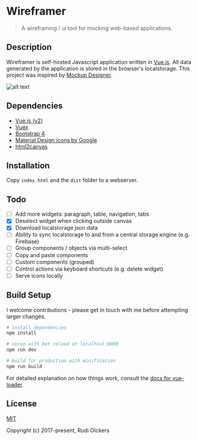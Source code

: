 # Wireframer

> A wireframing / ui tool for mocking web-based applications.


## Description

Wireframer is self-hosted Javascript application written in [Vue.js](https://vuejs.org/). All data generated by the application is stored in the browser's localstorage. This project was inspired by [Mockup Designer](https://github.com/fatiherikli/mockup-designer).

![alt text](https://github.com/devimust/wireframer/raw/master/screenshots/screenshot1.png "Screenshot 1")


## Dependencies

- [Vue.js (v2)](https://vuejs.org/)
- [Vuex](https://vuex.vuejs.org/en/intro.html)
- [Bootstrap 4](https://getbootstrap.com/)
- [Material Design icons by Google](https://github.com/google/material-design-icons/)
- [html2canvas](https://github.com/niklasvh/html2canvas)


## Installation

Copy `index.html` and the `dist` folder to a webserver.


## Todo

- [ ] Add more widgets: paragraph, table, navigation, tabs
- [x] Deselect widget when clicking outside canvas
- [x] Download localstorage json data
- [ ] Ability to sync localstorage to and from a central storage engine (e.g. Firebase)
- [ ] Group components / objects via multi-select
- [ ] Copy and paste components
- [ ] Custom components (grouped)
- [ ] Control actions via keyboard shortcuts (e.g. delete widget)
- [ ] Serve icons locally

## Build Setup

I welcome contributions - please get in touch with me before attempting larger changes.

``` bash
# install dependencies
npm install

# serve with hot reload at localhost:8080
npm run dev

# build for production with minification
npm run build
```

For detailed explanation on how things work, consult the [docs for vue-loader](http://vuejs.github.io/vue-loader).


## License

[MIT](http://opensource.org/licenses/MIT)

Copyright (c) 2017-present, Rudi Olckers
